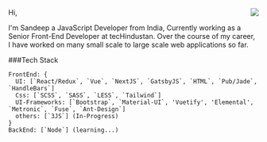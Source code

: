 <img align='right' src="https://github-readme-stats.vercel.app/api?username=sandeepsomi&show_icons=true_color=fff&icon_color=79ff97&text_color=9f9f9f&bg_color=151515">
Hi,

I'm Sandeep a JavaScript Developer from India, Currently working as a Senior Front-End Developer at tecHindustan.
Over the course of my career, I have worked on many small scale to large scale web applications so far.












###Tech Stack
```
FrontEnd: {
  UI: [`React/Redux`, `Vue`, `NextJS`, `GatsbyJS`, `HTML`, `Pub/Jade`, `HandleBars`]
  Css: [`SCSS`, `SASS`, `LESS`, `Tailwind`]
  UI-Frameworks: [`Bootstrap`, `Material-UI`, 'Vuetify', 'Elemental', `Metronic`, `Fuse`, `Ant-Design`]
  others: [`3JS`] (In-Progress)
}
BackEnd: [`Node`] (learning...)

```
